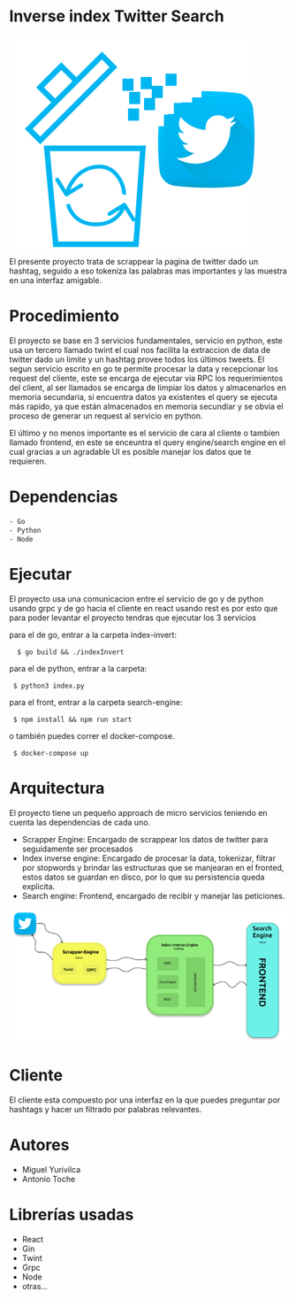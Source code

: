 # Inverse index Twitter Search

![logo](public/logo.png)

El presente proyecto trata de scrappear la pagina de twitter dado un hashtag, seguido a eso tokeniza las palabras mas importantes y las muestra en una interfaz amigable.


# Procedimiento

El proyecto se base en 3 servicios fundamentales, servicio en python, este usa un tercero llamado twint el cual nos facilita la extraccion de data de twitter dado un limite y un hashtag provee todos los últimos tweets.
El segun servicio escrito en go te permite procesar la data y recepcionar los request del cliente, este se encarga de ejecutar via RPC los requerimientos del client, al ser llamados se encarga de limpiar los datos y almacenarlos en memoria secundaria, si encuentra datos ya existentes el query se ejecuta más rapido, ya que están almacenados en memoria secundiar y se obvia el proceso de generar un request al servicio en python.

El último y no menos importante es el servicio de cara al cliente o tambien llamado frontend, en este se enceuntra el query engine/search engine en el cual gracias a un agradable UI es posible manejar los datos que te requieren.

# Dependencias
    - Go
    - Python
    - Node
  
# Ejecutar

El proyecto usa una comunicacion entre el servicio de go y de python usando grpc y de go hacia el cliente en react usando rest es por esto que para poder levantar el proyecto tendras que ejecutar los 3 servicios

para el de go, entrar a la carpeta index-invert:

      $ go build && ./indexInvert

para el de python, entrar a la carpeta:

     $ python3 index.py

para el front, entrar a la carpeta search-engine:

     $ npm install && npm run start
  
o también puedes correr el docker-compose.

     $ docker-compose up


# Arquitectura

El proyecto tiene un pequeño approach de micro servicios teniendo en cuenta las dependencias de cada uno.

- Scrapper Engine: Encargado de scrappear los datos de twitter para seguidamente ser procesados
- Index inverse engine: Encargado de procesar la data, tokenizar, filtrar por stopwords y brindar las estructuras que se manjearan en el fronted, estos datos se guardan en disco, por lo que su persistencia queda explicita.
- Search engine: Frontend, encargado de recibir y manejar las peticiones.

 ![Architectura](public/arch.png)


# Cliente

El cliente esta compuesto por una interfaz en la que puedes preguntar por hashtags y hacer un filtrado por palabras relevantes.




# Autores

- Miguel Yurivilca
- Antonio Toche


# Librerías usadas
- React
- Gin
- Twint
- Grpc
- Node
- otras...